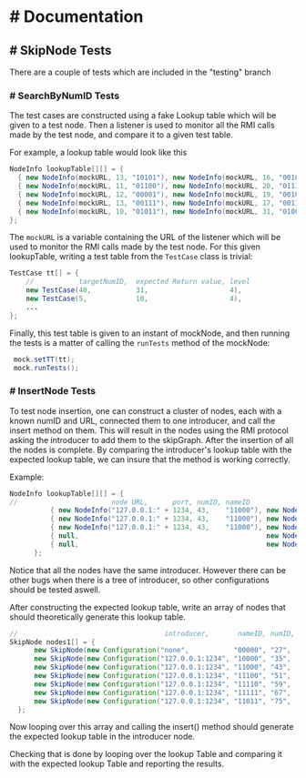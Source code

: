 # # Documentation
## # SkipNode Tests
There are a couple of tests which are included in the "testing" branch

### # SearchByNumID Tests

The test cases are constructed using a fake Lookup table which will be given to
a test node. Then a listener is used to monitor all the RMI calls made by
the test node, and compare it to a given test table.

For example, a lookup table would look like this

```java
NodeInfo lookupTable[][] = {
  { new NodeInfo(mockURL, 13, "10101"), new NodeInfo(mockURL, 16, "00101") },
  { new NodeInfo(mockURL, 11, "01100"), new NodeInfo(mockURL, 20, "01110") },
  { new NodeInfo(mockURL, 12, "00001"), new NodeInfo(mockURL, 19, "00101") },
  { new NodeInfo(mockURL, 13, "00111"), new NodeInfo(mockURL, 17, "00110") },
  { new NodeInfo(mockURL, 10, "01011"), new NodeInfo(mockURL, 31, "01001") },
};
```

The `mockURL` is a variable containing the URL of the listener which will be
used to monitor the RMI calls made by the test node.
For this given lookupTable, writing a test table from the `TestCase` class is trivial:

```java
TestCase tt[] = {
    //           targetNumID,  expected Return value, level
    new TestCase(40,           31,                    4),
    new TestCase(5,            10,                    4),
    ...
};
```


Finally, this test table is given to an instant of mockNode, and then running the
tests is a matter of calling the `runTests` method of the mockNode:

```java
 mock.setTT(tt);
 mock.runTests();
```

### # InsertNode Tests

To test node insertion, one can construct a cluster of nodes, each with a known
numID and URL, connected them to one introducer, and call the insert method on
them. This will result in the nodes using the  RMI protocol asking the introducer
to add them to the skipGraph. After the insertion of all the nodes is complete.
By comparing the introducer's lookup table with the expected lookup table, we can
insure that the method is working correctly.

Example:
```java
NodeInfo lookupTable[][] = {
//                       node URL,      port, numID, nameID                 node URL,      port, numID, nameID
          { new NodeInfo("127.0.0.1:" + 1234, 43,    "11000"), new NodeInfo("127.0.0.1:" + 1234, 59,    "11110") },
          { new NodeInfo("127.0.0.1:" + 1234, 43,    "11000"), new NodeInfo("127.0.0.1:" + 1234, 59,    "11110") },
          { new NodeInfo("127.0.0.1:" + 1234, 43,    "11000"), new NodeInfo("127.0.0.1:" + 1234, 59,    "11110") },
          { null,                                              new NodeInfo("127.0.0.1:" + 1234, 59,    "11110") },
          { null,                                              new NodeInfo("127.0.0.1:" + 1234, 75,    "11011") },
      };
```

Notice that all the nodes have the same introducer. However there can be other
bugs when there is a tree of introducer, so other configurations should be tested
aswell.

After constructing the expected lookup table, write an array of nodes that should
theoretically generate this lookup table.

```java
//                                    introducer,       nameID, numID, port
SkipNode nodes1[] = {
      new SkipNode(new Configuration("none",           "00000", "27",  "1234")),
      new SkipNode(new Configuration("127.0.0.1:1234", "10000", "35",  "1235")),
      new SkipNode(new Configuration("127.0.0.1:1234", "11000", "43",  "1236")),
      new SkipNode(new Configuration("127.0.0.1:1234", "11100", "51",  "1237")),
      new SkipNode(new Configuration("127.0.0.1:1234", "11110", "59",  "1238")),
      new SkipNode(new Configuration("127.0.0.1:1234", "11111", "67",  "1239")),
      new SkipNode(new Configuration("127.0.0.1:1234", "11011", "75",  "1240")),
  };
```

Now looping over this array and calling the insert() method should generate the
expected lookup table in the introducer node.


Checking that is done by looping over the lookup Table and comparing it with the
expected lookup Table and reporting the results.
